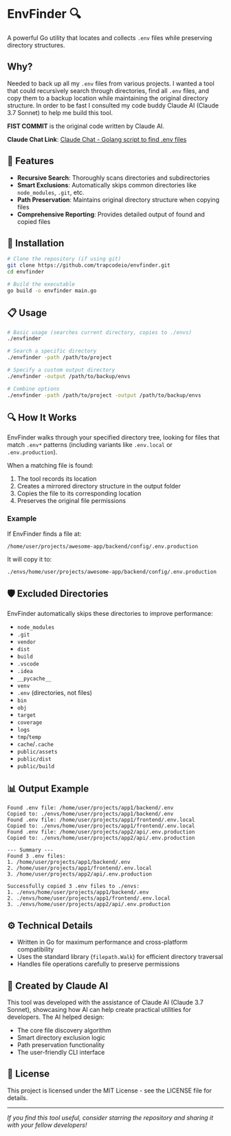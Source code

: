 # EnvFinder 🔍

A powerful Go utility that locates and collects `.env` files while preserving directory structures.

## Why?
Needed to back up all my `.env` files from various projects. I wanted a tool that could recursively search through directories, find all `.env` files, and copy them to a backup location while maintaining the original directory structure.
In order to be fast I consulted my code buddy Claude AI (Claude 3.7 Sonnet) to help me build this tool.

**FIST COMMIT** is the original code written by Claude AI.

**Claude Chat Link**: [Claude Chat - Golang script to find .env files](https://claude.ai/share/6df512ca-ce7b-49ff-818b-ad345ef03d0f)

## 🌟 Features

- **Recursive Search**: Thoroughly scans directories and subdirectories
- **Smart Exclusions**: Automatically skips common directories like `node_modules`, `.git`, etc.
- **Path Preservation**: Maintains original directory structure when copying files
- **Comprehensive Reporting**: Provides detailed output of found and copied files

## 🚀 Installation

```bash
# Clone the repository (if using git)
git clone https://github.com/trapcodeio/envfinder.git
cd envfinder

# Build the executable
go build -o envfinder main.go
```

## 📋 Usage

```bash
# Basic usage (searches current directory, copies to ./envs)
./envfinder

# Search a specific directory
./envfinder -path /path/to/project

# Specify a custom output directory
./envfinder -output /path/to/backup/envs

# Combine options
./envfinder -path /path/to/project -output /path/to/backup/envs
```

## 🔍 How It Works

EnvFinder walks through your specified directory tree, looking for files that match `.env*` patterns (including variants like `.env.local` or `.env.production`).

When a matching file is found:
1. The tool records its location
2. Creates a mirrored directory structure in the output folder
3. Copies the file to its corresponding location
4. Preserves the original file permissions

### Example

If EnvFinder finds a file at:
```
/home/user/projects/awesome-app/backend/config/.env.production
```

It will copy it to:
```
./envs/home/user/projects/awesome-app/backend/config/.env.production
```

## 🛡️ Excluded Directories

EnvFinder automatically skips these directories to improve performance:

- `node_modules`
- `.git`
- `vendor`
- `dist`
- `build`
- `.vscode`
- `.idea`
- `__pycache__`
- `venv`
- `.env` (directories, not files)
- `bin`
- `obj`
- `target`
- `coverage`
- `logs`
- `tmp`/`temp`
- `cache`/`.cache`
- `public/assets`
- `public/dist`
- `public/build`

## 📊 Output Example

```
Found .env file: /home/user/projects/app1/backend/.env
Copied to: ./envs/home/user/projects/app1/backend/.env
Found .env file: /home/user/projects/app1/frontend/.env.local
Copied to: ./envs/home/user/projects/app1/frontend/.env.local
Found .env file: /home/user/projects/app2/api/.env.production
Copied to: ./envs/home/user/projects/app2/api/.env.production

--- Summary ---
Found 3 .env files:
1. /home/user/projects/app1/backend/.env
2. /home/user/projects/app1/frontend/.env.local
3. /home/user/projects/app2/api/.env.production

Successfully copied 3 .env files to ./envs:
1. ./envs/home/user/projects/app1/backend/.env
2. ./envs/home/user/projects/app1/frontend/.env.local
3. ./envs/home/user/projects/app2/api/.env.production
```

## ⚙️ Technical Details

- Written in Go for maximum performance and cross-platform compatibility
- Uses the standard library (`filepath.Walk`) for efficient directory traversal
- Handles file operations carefully to preserve permissions

## 🤖 Created by Claude AI

This tool was developed with the assistance of Claude AI (Claude 3.7 Sonnet), showcasing how AI can help create practical utilities for developers. The AI helped design:

- The core file discovery algorithm
- Smart directory exclusion logic
- Path preservation functionality
- The user-friendly CLI interface

## 📄 License

This project is licensed under the MIT License - see the LICENSE file for details.

---

*If you find this tool useful, consider starring the repository and sharing it with your fellow developers!*